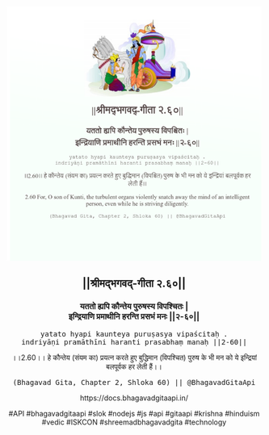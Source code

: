 <img src="../../asset/BG_2_60.png"/>
<center><h2>||श्रीमद्‍भगवद्‍-गीता २.६०||</h2>
<h3>यततो ह्यपि कौन्तेय पुरुषस्य विपश्चितः |<br/>इन्द्रियाणि प्रमाथीनि हरन्ति प्रसभं मनः ||२-६०||</h3>
<pre>yatato hyapi kaunteya puruṣasya vipaścitaḥ .<br/>indriyāṇi pramāthīni haranti prasabhaṃ manaḥ ||2-60||</pre>
<p>।।2.60।। हे कौन्तेय  (संयम का) प्रयत्न करते हुए बुद्धिमान (विपश्चित) पुरुष के भी मन को ये इन्द्रियां बलपूर्वक हर लेती हैं।।</p>
<pre>(Bhagavad Gita, Chapter 2, Shloka 60) || @BhagavadGitaApi</pre><p>https://docs.bhagavadgitaapi.in/</p><p>#API #bhagavadgitaapi #slok #nodejs #js #api #gitaapi #krishna #hinduism #vedic #ISKCON #shreemadbhagavadgita #technology</p></center>